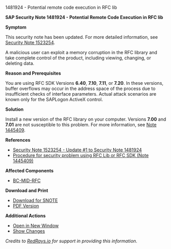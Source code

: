1481924 - Potential remote code execution in RFC lib

**SAP Security Note 1481924 - Potential Remote Code Execution in RFC lib**

**Symptom**

This security note has been updated. For more detailed information, see [Security Note 1523254](https://me.sap.com/notes/1523254).

A malicious user can exploit a memory corruption in the RFC library and take complete control of the product, including viewing, changing, or deleting data.

**Reason and Prerequisites**

You are using RFC SDK Versions **6.40**, **7.10**, **7.11**, or **7.20**. In these versions, buffer overflows may occur in the address space of the process due to insufficient checks of interface parameters. Actual attack scenarios are known only for the SAPLogon ActiveX control.

**Solution**

Install a new version of the RFC library on your computer. Versions **7.00** and **7.01** are not susceptible to this problem. For more information, see [Note 1445409](https://me.sap.com/notes/1445409).

**References**

- [Security Note 1523254 - Update #1 to Security Note 1481924](https://me.sap.com/notes/1523254)
- [Procedure for security problem using RFC Lib or RFC SDK (Note 1445409)](https://me.sap.com/notes/1445409)

**Affected Components**

- [BC-MID-RFC](https://me.sap.com/mynotes?tab=Search&sortBy=Relevance&filters=themk%25253Aeq~'BC-MID-RFC*'%25252BreleaseStatus%25253Aeq~'CustomerRelease'%25252BsecurityPatchDay%25253Aeq~'NotRestricted'%25252BfuzzyThreshold%25253Aeq~'0.9'&flag=mynotes)

**Download and Print**

- [Download for SNOTE](https://notesdownloads.sap.com/note/0040000017052632017)
- [PDF Version](https://userapps.support.sap.com/sap/support/sfm/notes/print/0001481924?language=en-US&token=28FDDB8A5869C37AF22D9A2FC2AFA0A6)

**Additional Actions**

- [Open in New Window](https://me.sap.com/notes/0001481924/E)
- [Show Changes](https://me.sap.com/notesLatestChanges/0001481924/E/diff)

*Credits to [RedRays.io](https://redrays.io) for support in providing this information.*